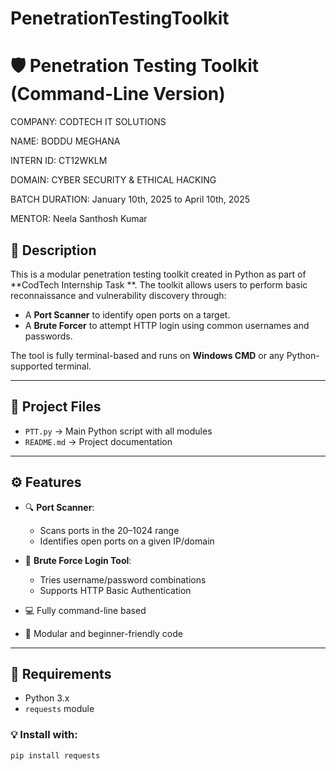 # PenetrationTestingToolkit
# 🛡️ Penetration Testing Toolkit (Command-Line Version)
COMPANY: CODTECH IT SOLUTIONS

NAME: BODDU MEGHANA

INTERN ID: CT12WKLM

DOMAIN: CYBER SECURITY & ETHICAL HACKING

BATCH DURATION: January 10th, 2025 to April 10th, 2025

MENTOR: Neela Santhosh Kumar
## 📌 Description

This is a modular penetration testing toolkit created in Python as part of **CodTech Internship Task **. The toolkit allows users to perform basic reconnaissance and vulnerability discovery through:

- A **Port Scanner** to identify open ports on a target.
- A **Brute Forcer** to attempt HTTP login using common usernames and passwords.

The tool is fully terminal-based and runs on **Windows CMD** or any Python-supported terminal.

---

## 📂 Project Files

- `PTT.py` → Main Python script with all modules
- `README.md` → Project documentation

---

## ⚙️ Features

- 🔍 **Port Scanner**:
  - Scans ports in the 20–1024 range
  - Identifies open ports on a given IP/domain

- 🔑 **Brute Force Login Tool**:
  - Tries username/password combinations
  - Supports HTTP Basic Authentication

- 💻 Fully command-line based
- 📁 Modular and beginner-friendly code

---

## 🔧 Requirements

- Python 3.x
- `requests` module

### 💡 Install with:

```bash
pip install requests







